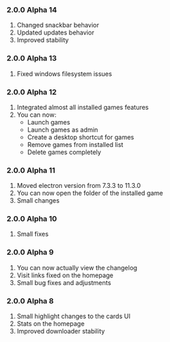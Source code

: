 ### 2.0.0 Alpha 14
1. Changed snackbar behavior
2. Updated updates behavior
3. Improved stability

### 2.0.0 Alpha 13
1. Fixed windows filesystem issues

### 2.0.0 Alpha 12
1. Integrated almost all installed games features
2. You can now:
   - Launch games
   - Launch games as admin
   - Create a desktop shortcut for games
   - Remove games from installed list
   - Delete games completely

### 2.0.0 Alpha 11
1. Moved electron version from 7.3.3 to 11.3.0
2. You can now open the folder of the installed game
3. Small changes

### 2.0.0 Alpha 10
1. Small fixes

### 2.0.0 Alpha 9
1. You can now actually view the changelog
2. Visit links fixed on the homepage
3. Small bug fixes and adjustments

### 2.0.0 Alpha 8

1. Small highlight changes to the cards UI
2. Stats on the homepage
3. Improved downloader stability 

